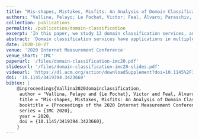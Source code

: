 ```yaml
---
title: "Mis-shapes, Mistakes, Misfits: An Analysis of Domain Classification Services"
authors: "Vallina, Pelayo; Le Pochat, Victor; Feal, Álvaro; Paraschiv, Marius; Gamba, Julien; Burke, Tim; Hohlfeld, Oliver; Tapiador, Juan; Vallina-Rodriguez, Narseo"
collection: publications
permalink: /publication/domain-classification
excerpt: 'In this paper, we study 13 domain classification services, and find that their coverage and accuracy varies significantly and may be lacking for applications in end-user solutions or academic research.'
abstract: 'Domain classification services have applications in multiple areas,including cybersecurity, content blocking, and targeted advertising. Yet, these services are often a black box in terms of their methodology to classifying domains, which makes it difficult to assess their strengths, aptness for specific applications, and limitations. In this work, we perform a large-scale analysis of 13 popular domain classification services on more than 4.4M hostnames. Our study empirically explores their methodologies, scalability limitations, label constellations, and their suitability to academic research as well as other practical applications such as content filtering. We find that the coverage varies enormously across providers, ranging from over 90% to below 1%. All services deviate from their documented taxonomy, hampering sound usage for research. Further, labels are highly inconsistent across providers, who show little agreement over domains, making it difficult to compare or combine these services. We also show how the dynamics of crowd-sourced efforts may be obstructed by scalability and coverage aspects as well as subjective disagreements among human labelers. Finally, through case studies, we showcase that most services are not fit for detecting specialized content for research or content-blocking purposes. We conclude with actionable recommendations on their usage based on our empirical insights and experience. Particularly, we focus on how users should handle the significant disparities observed across services both in technical solutions and in research.'
date: 2020-10-27
venue: '2020 Internet Measurement Conference'
venue_short: 'IMC'
paperurl: '/files/domain-classification-imc20.pdf'
slidesurl: '/files/domain-classification-imc20-slides.pdf'
videourl: 'https://dl.acm.org/action/downloadSupplement?doi=10.1145%2F3419394.3423660&file=imc2020-457-long.mp4&download=true'
doi: '10.1145/3419394.3423660'
bibtex: |
    @inproceedings{Vallina2020domainclassification,
     author = "Vallina, Pelayo and {Le Pochat}, Victor and Feal, Álvaro and Paraschiv, Marius and Gamba, Julien and Burke, Tim and Hohlfeld, Oliver and Tapiador, Juan and Vallina-Rodriguez, Narseo",
     title = "Mis-shapes, Mistakes, Misfits: An Analysis of Domain Classification Services",
     booktitle = {Proceedings of the 2020 Internet Measurement Conference},
     series = {IMC 2020},
     year = 2020,
     doi = {10.1145/3419394.3423660},
    }
---
```


